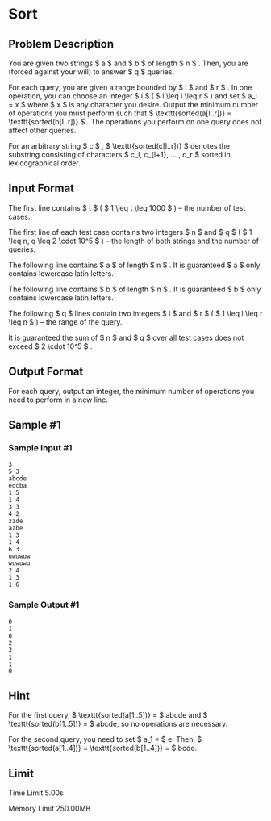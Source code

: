 # Sort

## Problem Description

You are given two strings $ a $ and $ b $ of length $ n $ . Then, you are (forced against your will) to answer $ q $ queries.

For each query, you are given a range bounded by $ l $ and $ r $ . In one operation, you can choose an integer $ i $ ( $ l \leq i \leq r $ ) and set $ a_i = x $ where $ x $ is any character you desire. Output the minimum number of operations you must perform such that $ \texttt{sorted(a[l..r])} = \texttt{sorted(b[l..r])} $ . The operations you perform on one query does not affect other queries.

For an arbitrary string $ c $ , $ \texttt{sorted(c[l..r])} $ denotes the substring consisting of characters $ c_l, c_{l+1}, ... , c_r $ sorted in lexicographical order.

## Input Format

The first line contains $ t $ ( $ 1 \leq t \leq 1000 $ ) – the number of test cases.

The first line of each test case contains two integers $ n $ and $ q $ ( $ 1 \leq n, q \leq 2 \cdot 10^5 $ ) – the length of both strings and the number of queries.

The following line contains $ a $ of length $ n $ . It is guaranteed $ a $ only contains lowercase latin letters.

The following line contains $ b $ of length $ n $ . It is guaranteed $ b $ only contains lowercase latin letters.

The following $ q $ lines contain two integers $ l $ and $ r $ ( $ 1 \leq l \leq r \leq n $ ) – the range of the query.

It is guaranteed the sum of $ n $ and $ q $ over all test cases does not exceed $ 2 \cdot 10^5 $ .

## Output Format

For each query, output an integer, the minimum number of operations you need to perform in a new line.

## Sample #1

### Sample Input #1

```
3
5 3
abcde
edcba
1 5
1 4
3 3
4 2
zzde
azbe
1 3
1 4
6 3
uwuwuw
wuwuwu
2 4
1 3
1 6
```

### Sample Output #1

```
0
1
0
2
2
1
1
0
```

## Hint

For the first query, $ \texttt{sorted(a[1..5])} = $ abcde and $ \texttt{sorted(b[1..5])} = $ abcde, so no operations are necessary.

For the second query, you need to set $ a_1 =  $ e. Then, $ \texttt{sorted(a[1..4])} = \texttt{sorted(b[1..4])} =  $ bcde.

## Limit



Time Limit
5.00s

Memory Limit
250.00MB